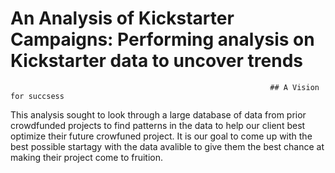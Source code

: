# An Analysis of Kickstarter Campaigns: Performing analysis on Kickstarter data to uncover trends

                                                              ## A Vision for succsess
This analysis sought to look through a large database of data from prior crowdfunded projects to find patterns in the data to help our client best optimize their future crowfuned project. It is our goal to come up with the best possible startagy with the data avalible to give them the best chance at making their project come to fruition.
